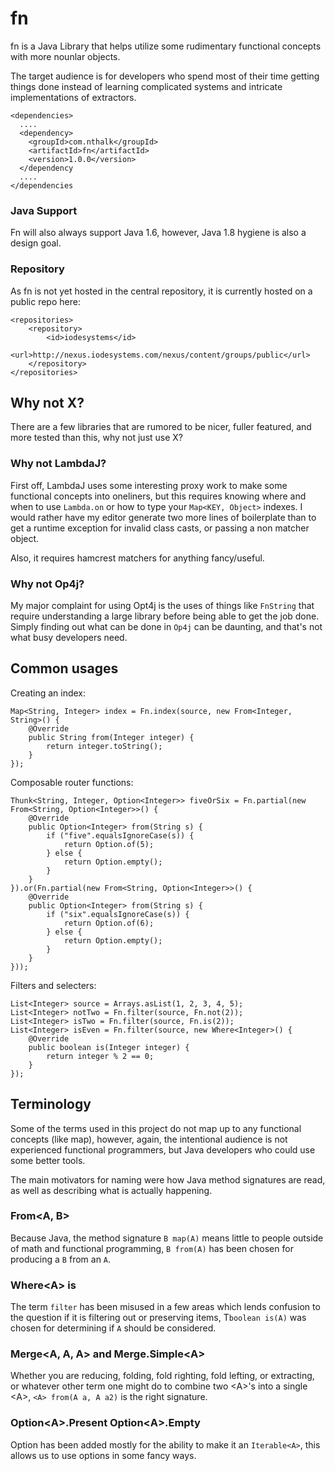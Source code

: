 # fn

fn is a Java Library that helps utilize some rudimentary functional concepts with more nounlar objects.

The target audience is for developers who spend most of their time getting things done instead of learning complicated systems and
intricate implementations of extractors.

    <dependencies>
      ....
      <dependency>
        <groupId>com.nthalk</groupId>
        <artifactId>fn</artifactId>
        <version>1.0.0</version>
      </dependency
      ....
    </dependencies

### Java Support
Fn will also always support Java 1.6, however, Java 1.8 hygiene is also a design goal.

### Repository

As fn is not yet hosted in the central repository, it is currently hosted on a public repo here:
    
    <repositories>
        <repository>
            <id>iodesystems</id>
            <url>http://nexus.iodesystems.com/nexus/content/groups/public</url>
        </repository>
    </repositories>

## Why not X?

There are a few libraries that are rumored to be nicer, fuller featured, and more tested than this, why not just use X?

### Why not LambdaJ?

First off, LambdaJ uses some interesting proxy work to make some functional concepts into oneliners, but this requires
knowing where and when to use `Lambda.on` or how to type your `Map<KEY, Object>` indexes. I would rather have my editor generate 
two more lines of boilerplate than to get a runtime exception for invalid class casts, or passing a non matcher object.

Also, it requires hamcrest matchers for anything fancy/useful.

### Why not Op4j?

My major complaint for using Opt4j is the uses of things like `FnString` that require understanding a large library before being 
able to get the job done. Simply finding out what can be done in `Op4j` can be daunting, and that's not what busy developers need.

## Common usages

Creating an index:

    Map<String, Integer> index = Fn.index(source, new From<Integer, String>() {
        @Override
        public String from(Integer integer) {
            return integer.toString();
        }
    });

Composable router functions:

    Thunk<String, Integer, Option<Integer>> fiveOrSix = Fn.partial(new From<String, Option<Integer>>() {
        @Override
        public Option<Integer> from(String s) {
            if ("five".equalsIgnoreCase(s)) {
                return Option.of(5);
            } else {
                return Option.empty();
            }
        }
    }).or(Fn.partial(new From<String, Option<Integer>>() {
        @Override
        public Option<Integer> from(String s) {
            if ("six".equalsIgnoreCase(s)) {
                return Option.of(6);
            } else {
                return Option.empty();
            }
        }
    }));

Filters and selecters:

    List<Integer> source = Arrays.asList(1, 2, 3, 4, 5);
    List<Integer> notTwo = Fn.filter(source, Fn.not(2));
    List<Integer> isTwo = Fn.filter(source, Fn.is(2));
    List<Integer> isEven = Fn.filter(source, new Where<Integer>() {
        @Override
        public boolean is(Integer integer) {
            return integer % 2 == 0;
        }
    });

## Terminology

Some of the terms used in this project do not map up to any functional concepts (like map), however, again, the intentional audience
is not experienced functional programmers, but Java developers who could use some better tools.

The main motivators for naming were how Java method signatures are read, as well as describing what is actually happening.

### From&lt;A, B&gt;

Because Java, the method signature `B map(A)` means little to people outside of math and functional programming, 
`B from(A)` has been chosen for producing a `B` from an `A`.

### Where&lt;A&gt; is

The term `filter` has been misused in a few areas which lends confusion to the question if it is filtering out or preserving items,
T`boolean is(A)` was chosen for determining if `A` should be considered.

### Merge&lt;A, A, A&gt; and Merge.Simple&lt;A&gt;

Whether you are reducing, folding, fold righting, fold lefting, or extracting, or whatever other term one might do to combine two &lt;A&gt;'s into a single &lt;A&gt;, `<A> from(A a, A a2)` is the right signature.

### Option&lt;A&gt;.Present Option&lt;A&gt;.Empty

Option has been added mostly for the ability to make it an `Iterable<A>`, this allows us to use options in some fancy ways.



